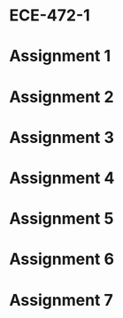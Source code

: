 # ECE-472-1

# Assignment 1


# Assignment 2


# Assignment 3


# Assignment 4


# Assignment 5


# Assignment 6


# Assignment 7
